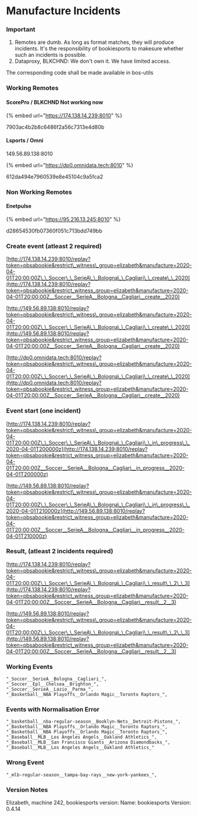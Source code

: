 # Manufacture Incidents

### Important

1. Remotes are dumb. As long as format matches, they will produce incidents. It's the responsibility of bookiesports to makesure whether such an incidents is possible.
2. Dataproxy, BLKCHND: We don't own it. We have limited access.

The corresponding code shall be made available in bos-utils

### Working Remotes

#### ScorePro / BLKCHND Not working now

{% embed url="https://174.138.14.239:8010" %}

7903ac4b2b8c6486f2a56c7313e4d80b

#### Lsports / Omni

149.56.89.138:8010

{% embed url="https://dp0.omnidata.tech:8010" %}

612da494e7960539e8e45104c9a5fca2

### Non Working Remotes

#### Enetpulse

{% embed url="https://95.216.13.245:8010" %}

d28654530fb07360f051c713bdd749bb

### Create event \(atleast 2 required\)

[http://174.138.14.239:8010/replay?token=pbsabookie&restrict\_witness\_group=elizabeth&manufacture=2020-04-01T20:00:00Z\_\_Soccer\_\_SerieA\_\_Bologna\_\_Cagliari\_\_create\_\_2020](http://174.138.14.239:8010/replay?token=pbsabookie&restrict_witness_group=elizabeth&manufacture=2020-04-01T20:00:00Z__Soccer__SerieA__Bologna__Cagliari__create__2020) 

[http://149.56.89.138:8010/replay?token=pbsabookie&restrict\_witness\_group=elizabeth&manufacture=2020-04-01T20:00:00Z\_\_Soccer\_\_SerieA\_\_Bologna\_\_Cagliari\_\_create\_\_2020](http://149.56.89.138:8010/replay?token=pbsabookie&restrict_witness_group=elizabeth&manufacture=2020-04-01T20:00:00Z__Soccer__SerieA__Bologna__Cagliari__create__2020) 

[http://dp0.omnidata.tech:8010/replay?token=pbsabookie&restrict\_witness\_group=elizabeth&manufacture=2020-04-01T20:00:00Z\_\_Soccer\_\_SerieA\_\_Bologna\_\_Cagliari\_\_create\_\_2020](http://dp0.omnidata.tech:8010/replay?token=pbsabookie&restrict_witness_group=elizabeth&manufacture=2020-04-01T20:00:00Z__Soccer__SerieA__Bologna__Cagliari__create__2020) 

### Event start \(one incident\)

[http://174.138.14.239:8010/replay?token=pbsabookie&restrict\_witness\_group=elizabeth&manufacture=2020-04-01T20:00:00Z\_\_Soccer\_\_SerieA\_\_Bologna\_\_Cagliari\_\_in\_progress\_\_2020-04-01T200000z](http://174.138.14.239:8010/replay?token=pbsabookie&restrict_witness_group=elizabeth&manufacture=2020-04-01T20:00:00Z__Soccer__SerieA__Bologna__Cagliari__in_progress__2020-04-01T200000z)

[http://149.56.89.138:8010/replay?token=pbsabookie&restrict\_witness\_group=elizabeth&manufacture=2020-04-01T20:00:00Z\_\_Soccer\_\_SerieA\_\_Bologna\_\_Cagliari\_\_in\_progress\_\_2020-04-01T210000z](http://149.56.89.138:8010/replay?token=pbsabookie&restrict_witness_group=elizabeth&manufacture=2020-04-01T20:00:00Z__Soccer__SerieA__Bologna__Cagliari__in_progress__2020-04-01T210000z)

### Result, \(atleast 2 incidents required\)

[http://174.138.14.239:8010/replay?token=pbsabookie&restrict\_witness\_group=elizabeth&manufacture=2020-04-01T20:00:00Z\_\_Soccer\_\_SerieA\_\_Bologna\_\_Cagliari\_\_result\_\_2\_\_3](http://174.138.14.239:8010/replay?token=pbsabookie&restrict_witness_group=elizabeth&manufacture=2020-04-01T20:00:00Z__Soccer__SerieA__Bologna__Cagliari__result__2__3)

[http://149.56.89.138:8010/replay?token=pbsabookie&restrict\_witness\_group=elizabeth&manufacture=2020-04-01T20:00:00Z\_\_Soccer\_\_SerieA\_\_Bologna\_\_Cagliari\_\_result\_\_2\_\_3](http://149.56.89.138:8010/replay?token=pbsabookie&restrict_witness_group=elizabeth&manufacture=2020-04-01T20:00:00Z__Soccer__SerieA__Bologna__Cagliari__result__2__3)



### Working Events

```text
"_Soccer__SerieA__Bologna__Cagliari_",
"_Soccer__Epl__Chelsea__Brighton_",
"_Soccer__SerieA__Lazio__Parma_",
"_Basketball__NBA Playoffs__Orlando Magic__Toronto Raptors_",

```

### Events with Normalisation Error

```text
"_basketball__nba-regular-season__Booklyn-Nets__Detroit-Pistons_",
"_Basketball__NBA Playoffs__Orlando Magic__Toronto Raptors_",
"_Basketball__NBA Playoffs__Orlando Magic__Toronto Raptors_",
"_Baseball__MLB__Los Angeles Angels__Oakland Athletics_",
"_Baseball__MLB__San Francisco Giants__Arizona Diamondbacks_",
"_Baseball__MLB__Los Angeles Angels__Oakland Athletics_"
```

### Wrong Event

```text
"_mlb-regular-season__tampa-bay-rays__new-york-yankees_",

```

### Version Notes

Elizabeth, machine 242, bookiesports version: Name: bookiesports Version: 0.4.14



